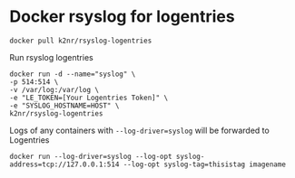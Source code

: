 # Docker rsyslog for logentries

```
docker pull k2nr/rsyslog-logentries
```

Run rsyslog logentries

```
docker run -d --name="syslog" \
-p 514:514 \
-v /var/log:/var/log \
-e "LE_TOKEN=[Your Logentries Token]" \
-e "SYSLOG_HOSTNAME=HOST" \
k2nr/rsyslog-logentries
```

Logs of any containers with `--log-driver=syslog` will be forwarded to Logentries

```
docker run --log-driver=syslog --log-opt syslog-address=tcp://127.0.0.1:514 --log-opt syslog-tag=thisistag imagename
```
